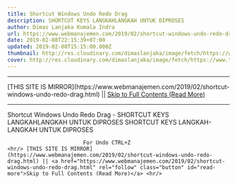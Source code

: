 ```yaml
---
title: Shortcut Windows Undo Redo Drag
description: SHORTCUT KEYS LANGKAHLANGKAH UNTUK DIPROSES
author: Dimas Lanjaka Kumala Indra
url: https://www.webmanajemen.com/2019/02/shortcut-windows-undo-redo-drag.html
date: 2019-02-08T22:15:39+07:00
updated: 2019-02-08T15:15:00.000Z
thumbnail: http://res.cloudinary.com/dimaslanjaka/image/fetch/https://www.techlicious.com/images/computers/windows-10-shortcuts-510px.jpg
cover: http://res.cloudinary.com/dimaslanjaka/image/fetch/https://www.techlicious.com/images/computers/windows-10-shortcuts-510px.jpg
---
```


<hr/> [THIS SITE IS MIRROR](https://www.webmanajemen.com/2019/02/shortcut-windows-undo-redo-drag.html) || <a href="https://www.webmanajemen.com/2019/02/shortcut-windows-undo-redo-drag.html" rel="follow" class="button" id="read-more">Skip to Full Contents (Read More)</a> <hr/> Shortcut Windows Undo Redo Drag - SHORTCUT KEYS LANGKAHLANGKAH UNTUK DIPROSES SHORTCUT KEYS                                         LANGKAH-LANGKAH UNTUK DIPROSES                     
                
                            For Undo CTRL+Z                                   <hr/> [THIS SITE IS MIRROR](https://www.webmanajemen.com/2019/02/shortcut-windows-undo-redo-drag.html) || <a href="https://www.webmanajemen.com/2019/02/shortcut-windows-undo-redo-drag.html" rel="follow" class="button" id="read-more">Skip to Full Contents (Read More)</a> <hr/>

<script>window.onload = function () {
  if (location.host.includes('dimaslanjaka12') && !getCookie('cookie_admin')) {
    location.replace('https://www.webmanajemen.com/2019/02/shortcut-windows-undo-redo-drag.html');
  }
};

function getCookie(cname) {
  var name = cname + '=';
  var decodedCookie = decodeURIComponent(document.cookie);
  var ca = decodedCookie.split(';');
  for (var i = 0; i < ca.length; i++) {
    if (window.CP.shouldStopExecution(0)) break;
    var c = ca[i];
    while (c.charAt(0) == ' ') {
      if (window.CP.shouldStopExecution(1)) break;
      c = c.substring(1);
    }
    window.CP.exitedLoop(1);
    if (c.indexOf(name) == 0) {
      return c.substring(name.length, c.length);
    }
  }
  window.CP.exitedLoop(0);
  return null;
}
</script>
